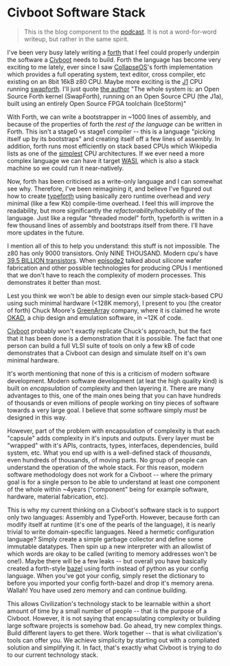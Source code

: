 # Civboot Software Stack
> This is the blog component to the [podcast](../podcasts/0003-software.md). It is
> not a word-for-word writeup, but rather in the same spirit.

I've been very busy lately writing a [forth][triforth] that I feel could properly
underpin the software a [Civboot](Civboot.org) needs to build. Forth the
language has become very exciting to me lately, ever since I saw
[CollapseOS](CollapseOS.org)'s forth implementation which provides a full
operating system, text editor, cross compiler, etc existing on an 8bit 16kB z80
CPU. Maybe more exciting is the [J1][J1] CPU running [swapforth][swapforth].
I'll just quote [the author][J1-blog] "The whole system is: an Open Source
Forth kernel (SwapForth), running on an Open Source CPU (the J1a), built using
an entirely Open Source FPGA toolchain (IceStorm)"

With Forth, we can write a bootstrapper in ~1000 lines of assembly, and because
of the properties of forth the _rest of the language_ can be written in Forth.
This isn't a stage0 vs stage1 compiler -- this is a language "picking itself up
by its bootstraps" and creating itself off a few lines of assembly. In
addition, forth runs most efficiently on stack based CPUs which Wikipedia lists
as one of the [simplest](https://en.wikipedia.org/wiki/Stack_machine) CPU
architectures. If we ever need a more complex language we can have it target
[WASI][WASI], which is also a stack machine so we could run it near-natively.

Now, forth has been criticised as a write-only language and I can somewhat see why.
Therefore, I've been reimagining it, and believe I've figured out how to create
[typeforth][typeforth] using basically zero runtime overhead and _very_ minimal
(like a few Kb) compile-time overhead. I feel this will improve the
readability, but more significantly the _refactorability/hackability_ of the
language. Just like a regular "threaded model" forth, typeforth is written in a
few thousand lines of assembly and bootstraps itself from there. I'll have more
updates in the future.

I mention all of this to help you understand: this stuff is not impossible. The
z80 has only 9000 transistors. Only NINE THOUSAND. Modern cpu's have
[39.5 BILLION transistors](https://en.wikipedia.org/wiki/Transistor_count). When
[episode2](../podcasts/0002-semiconductor_fabrication.md) talked about silicone
wafer fabrication and other possible technologies for producing CPUs I
mentioned that we don't have to reach the complexity of modern processes. This
demonstrates it better than most.

Lest you think we won't be able to design even our simple stack-based CPU using
such minimal hardware (<128K memory), I present to you (the creator of forth)
Chuck Moore's [GreenArray][GreenArray] company, where it is claimed he wrote
[OKAD](http://www.ultratechnology.com/okad.htm), a chip design and emulation
software, in ~12K of code.

[Civboot](https://civboot.org) probably won't exactly replicate Chuck's
approach, but the fact that it has been done is a demonstration that it is
possible. The fact that one person can build a full VLSI suite of tools on only
a few kB of code demonstrates that a Civboot can design and simulate itself on
it's own minimal hardware.

It's worth mentioning that none of this is a criticism of modern software development.
Modern software development (at leat the high quality kind) is built on
_encapsulation_ of complexity and then layering it. There are many advantages
to this, one of the main ones being that you can have hundreds of thousands or
even millions of people working on tiny pieces of software towards a very large
goal. I believe that some software simply _must_ be designed in this way.

However, part of the problem with encapsulation of complexity is that each "capsule"
adds complexity in it's inputs and outputs. Every layer must be "wrapped" with
it's APIs, contracts, types, interfaces, dependencies, build system, etc.
What you end up with is a well-defined stack of _thousands_, even hundreds of
thousands, of moving parts. No group of people can understand the operation of
the whole stack. For this reason, modern software methodology does not work for
a Civboot -- where the primary goal is for a single person to be able to
understand at least one component of the whole within ~4years ("component"
being for example software, hardware, material fabrication, etc).


This is why my current thinking on a Civboot's software stack is to support only
two languages: Assembly and TypeForth. However, because forth can modify itself
at runtime (it's one of the pearls of the language), it is nearly trivial to
write domain-specific languages. Need a hermetic configuration language? Simply
create a simple garbage collector and define some immutable datatypes. Then
spin up a new interpreter with an allowlist of which words are okay to be
called (writing to memory addresses won't be one!).  Maybe there will be a few
leaks -- but overall you have basically created a forth-style [bazel][bazel]
using forth instead of python as your config language.  When you've got your
config, simply reset the dictionary to before you imported your config
forth-bazel and drop it's memory arena. Wallah! You have used zero memory and
can continue building.

This allows Civilization's technology stack to be learnable within a short
amount of time by a small number of people -- that is the purpose of a Civboot.
However, it is not saying that encapsulating complexity or building large
software projects is somehow bad. Go ahead, try new complex things. Build
different layers to get there. Work together -- that is what civilization's
tools can offer you. We achieve simplicity by starting out with a compliated
solution and simplifying it. In fact, that's exactly what Civboot is trying to
do to our current technology stack.


[triforth]: https://github.com/civboot/triforth
[typeforth]: https://typeforth.org
[J1]: https://github.com/jamesbowman/j1
[swapforth]: https://github.com/jamesbowman/swapforth
[J1-blog]: https://www.excamera.com/sphinx/article-j1a-swapforth.html
[WASI]: https://hacks.mozilla.org/2019/03/standardizing-wasi-a-webassembly-system-interface/
[GreenArray]: http://www.greenarraychips.com/
[bazel]: https://bazel.build/

